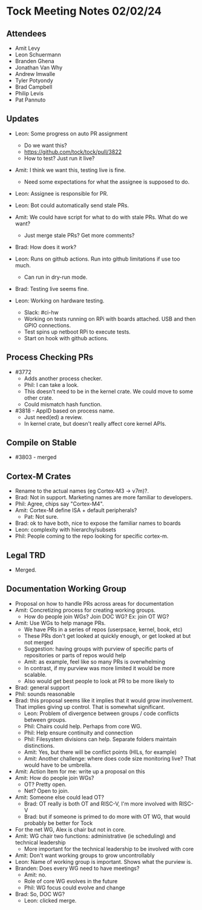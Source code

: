 # Tock Meeting Notes 02/02/24

## Attendees

- Amit Levy
- Leon Schuermann
- Branden Ghena
- Jonathan Van Why
- Andrew Imwalle
- Tyler Potyondy
- Brad Campbell
- Philip Levis
- Pat Pannuto


## Updates

- Leon: Some progress on auto PR assignment
  - Do we want this?
  - https://github.com/tock/tock/pull/3822
  - How to test? Just run it live?
- Amit: I think we want this, testing live is fine.
  - Need some expectations for what the assignee is supposed to do.
- Leon: Assignee is responsible for PR.
- Leon: Bot could automatically send stale PRs.
- Amit: We could have script for what to do with stale PRs. What do we want?
  - Just merge stale PRs? Get more comments?
- Brad: How does it work? 
- Leon: Runs on github actions. Run into github limitations if use too much.
  - Can run in dry-run mode.
- Brad: Testing live seems fine.

- Leon: Working on hardware testing.
  - Slack: #ci-hw
  - Working on tests running on RPi with boards attached. USB and then GPIO connections.
  - Test spins up netboot RPi to execute tests.
  - Start on hook with github actions.

## Process Checking PRs

- #3772
  - Adds another process checker.
  - Phil: I can take a look.
  - This doesn't need to be in the kernel crate. We could move to some other crate.
  - Could mismatch hash function.
- #3818 - AppID based on process name.
  - Just need(ed) a review.
  - In kernel crate, but doesn't really affect core kernel APIs.

## Compile on Stable

- #3803 - merged

## Cortex-M Crates

- Rename to the actual names (eg Cortex-M3 -> v7m)?.
- Brad: Not in support. Marketing names are more familiar to developers.
- Phil: Agree, chips say "Cortex-M4".
- Amit: Cortex-M define ISA + default peripherals?
  - Pat: Not sure.
- Brad: ok to have both, nice to expose the familiar names to boards
- Leon: complexity with hierarchy/subsets
- Phil: People coming to the repo looking for specific cortex-m.

## Legal TRD

- Merged.

## Documentation Working Group

- Proposal on how to handle PRs across areas for documentation
- Amit: Concretizing process for creating working groups.
  - How do people join WGs? Join DOC WG? Ex: join OT WG?
- Amit: Use WGs to help manage PRs.
  - We have PRs in a series of repos (userpsace, kernel, book, etc)
  - These PRs don't get looked at quickly enough, or get looked at but not merged
  - Suggestion: having groups with purview of specific parts of repositories or parts of repos would help
  - Amit: as example, feel like so many PRs is overwhelming
  - In contrast, if my purview was more limited it would be more scalable.
  - Also would get best people to look at PR to be more likely to
- Brad: general support
- Phil: sounds reasonable
- Brad: this proposal seems like it implies that it would grow involvement. That implies giving up control. That is somewhat significant.
  - Leon: Problem of divergence between groups / code conflicts between groups.
  - Phil: Chairs could help. Perhaps from core WG.
  - Phil: Help ensure continuity and connection
  - Phil: Filesystem divisions can help. Separate folders maintain distinctions.
  - Amit: Yes, but there will be conflict points (HILs, for example)
  - Amit: Another challenge: where does code size monitoring live? That would have to be umbrella.
- Amit: Action Item for me: write up a proposal on this
- Amit: How do people join WGs?
  - OT? Pretty open.
  - Net? Open to join.
- Amit: Someone else could lead OT?
  - Brad: OT really is both OT and RISC-V, I'm more involved with RISC-V
  - Brad: but if someone is primed to do more with OT WG, that would probably be better for Tock
- For the net WG, Alex is chair but not in core.
- Amit: WG chair two functions: administrative (ie scheduling) and technical leadership
  - More important for the technical leadership to be involved with core
- Amit: Don't want working groups to grow uncontrollably
- Leon: Name of working group is important. Shows what the purview is.
- Branden: Does every WG need to have meetings?
  - Amit: no.
  - Role of core WG evolves in the future
  - Phil: WG focus could evolve and change
- Brad: So, DOC WG?
  - Leon: clicked merge.
